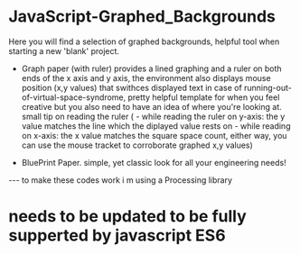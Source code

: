 # JavaScript-Graphed_Backgrounds
Here you will find a selection of graphed backgrounds, helpful tool when starting a new 'blank' project. 

- Graph paper (with ruler) provides a lined graphing and a ruler on both ends of the x axis and y axis, the environment also displays mouse position (x,y values) that swithces displayed text in case of running-out-of-virtual-space-syndrome, pretty helpful template for when you feel creative but you also need to have an idea of where you're looking at. small tip on reading the ruler ( - while reading the ruler on y-axis: the y value matches the line which the diplayed value rests on - while reading on x-axis: the x value matches the square space count, either way, you can use the mouse tracket to corroborate graphed x,y values)

- BluePrint Paper.
simple, yet classic look for all your engineering needs!



--- to make these codes work i m using a Processing library

# needs to be updated to be fully supperted by javascript ES6
